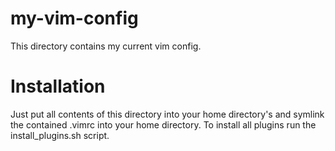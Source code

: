 # my-vim-config
This directory contains my current vim config.

# Installation
Just put all contents of this directory into your home directory's and symlink the contained .vimrc into your home directory.
To install all plugins run the install_plugins.sh script.
